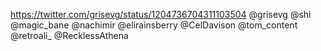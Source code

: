 https://twitter.com/grisevg/status/1204736704311103504 @grisevg @shi @magic_bane @nachimir @elirainsberry @CelDavison @tom_content @retroali_ @RecklessAthena 